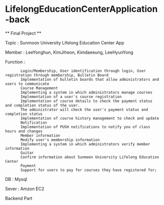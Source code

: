 # LifelongEducationCenterApplication-back


** Final Project **

Topic    : Sunmoon University Lifelong Education Center App 

Member   : LeeYonghun, KimJiheon, Kimdaeeung, LeeHyunYong



Function : 


           Login/Membership, User identification through login, User registration through membership, Bulletin Board
           Implementation of bulletin boards that allow administrators and users to communicate
           Course Management
           Implementing a system in which administrators manage courses
           Implementation of a user's course registration
           Implementation of course details to check the payment status and completion status of the user.
           The administrator will check the user's payment status and completion status
           Implementation of course history management to check and update
           Notification
           Implementation of PUSH notifications to notify you of class hours and changes
           Member information
           Modify user's membership information
           Implementing a system in which administrators verify member information
           Guitar
           Confirm information about Sunmoon University Lifelong Education Center
           Payment
           Support for users to pay for courses they have registered for;
           
DB     :   Mysql 

Sever  :   Amzon EC2  

Backend Part
